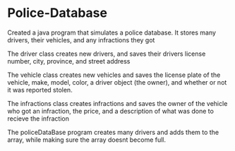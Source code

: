# Police-Database
Created a java program that simulates a police database. It stores many drivers, their vehicles, and any infractions they got

The driver class creates new drivers, and saves their drivers license number, city, province, and street address 

The vehicle class creates new vehicles and saves the license plate of the vehicle, make, model, color, a driver object (the owner), and whether or not it was reported stolen. 

The infractions class creates infractions and saves the owner of the vehicle who got an infraction, the price, and a description of what was done to recieve the infraction


The policeDataBase program creates many drivers and adds them to the array, while making sure the array doesnt become full.


